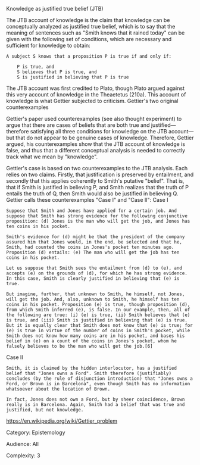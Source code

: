 Knowledge as justified true belief (JTB)

The JTB account of knowledge is the claim that knowledge can be conceptually analyzed as justified true belief, which is to say that the meaning of sentences such as "Smith knows that it rained today" can be given with the following set of conditions, which are necessary and sufficient for knowledge to obtain:

    A subject S knows that a proposition P is true if and only if:

        P is true, and
        S believes that P is true, and
        S is justified in believing that P is true

The JTB account was first credited to Plato, though Plato argued against this very account of knowledge in the Theaetetus (210a). This account of knowledge is what Gettier subjected to criticism.
Gettier's two original counterexamples

Gettier's paper used counterexamples (see also thought experiment) to argue that there are cases of beliefs that are both true and justified—therefore satisfying all three conditions for knowledge on the JTB account—but that do not appear to be genuine cases of knowledge. Therefore, Gettier argued, his counterexamples show that the JTB account of knowledge is false, and thus that a different conceptual analysis is needed to correctly track what we mean by "knowledge".

Gettier's case is based on two counterexamples to the JTB analysis. Each relies on two claims. Firstly, that justification is preserved by entailment, and secondly that this applies coherently to Smith's putative "belief". That is, that if Smith is justified in believing P, and Smith realizes that the truth of P entails the truth of Q, then Smith would also be justified in believing Q. Gettier calls these counterexamples "Case I" and "Case II":
Case I

    Suppose that Smith and Jones have applied for a certain job. And suppose that Smith has strong evidence for the following conjunctive proposition: (d) Jones is the man who will get the job, and Jones has ten coins in his pocket.

    Smith's evidence for (d) might be that the president of the company assured him that Jones would, in the end, be selected and that he, Smith, had counted the coins in Jones's pocket ten minutes ago. Proposition (d) entails: (e) The man who will get the job has ten coins in his pocket.

    Let us suppose that Smith sees the entailment from (d) to (e), and accepts (e) on the grounds of (d), for which he has strong evidence. In this case, Smith is clearly justified in believing that (e) is true.

    But imagine, further, that unknown to Smith, he himself, not Jones, will get the job. And, also, unknown to Smith, he himself has ten coins in his pocket. Proposition (e) is true, though proposition (d), from which Smith inferred (e), is false. In our example, then, all of the following are true: (i) (e) is true, (ii) Smith believes that (e) is true, and (iii) Smith is justified in believing that (e) is true. But it is equally clear that Smith does not know that (e) is true; for (e) is true in virtue of the number of coins in Smith's pocket, while Smith does not know how many coins are in his pocket, and bases his belief in (e) on a count of the coins in Jones's pocket, whom he falsely believes to be the man who will get the job.[6]

Case II

    Smith, it is claimed by the hidden interlocutor, has a justified belief that "Jones owns a Ford". Smith therefore (justifiably) concludes (by the rule of disjunction introduction) that "Jones owns a Ford, or Brown is in Barcelona", even though Smith has no information whatsoever about the location of Brown.

    In fact, Jones does not own a Ford, but by sheer coincidence, Brown really is in Barcelona. Again, Smith had a belief that was true and justified, but not knowledge.
    
https://en.wikipedia.org/wiki/Gettier_problem

Category: Epistemology

Audience: All

Complexity: 3
